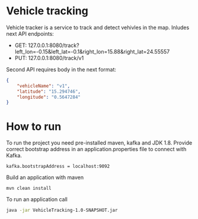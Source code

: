 # Vehicle tracking

Vehicle tracker is a service to track and detect vehivles in the map. 
Inludes next API endpoints:

  - GET: 127.0.0.1:8080/track?left_lon=-0.15&left_lat=-0.1&right_lon=15.88&right_lat=24.55557
  - PUT: 127.0.0.1:8080/track/v1

Second API requires body in the next format: 
```json
{
	"vehicleName": "v1", 
	"latitude": "15.294746",
	"longitude": "0.5647284"
}
```
# How to run

To run the project you need pre-installed maven, kafka and JDK 1.8.
Provide correct bootstrap address in an application.properties file to connect with Kafka. 
```
kafka.bootstrapAddress = localhost:9092
```
Build an application with maven 
```
mvn clean install
```
To run an application call 
```sh
java -jar VehicleTracking-1.0-SNAPSHOT.jar
```